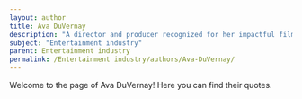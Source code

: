 ```yaml
---
layout: author
title: Ava DuVernay
description: "A director and producer recognized for her impactful films and advocacy for diversity in the film industry."
subject: "Entertainment industry"
parent: Entertainment industry
permalink: /Entertainment industry/authors/Ava-DuVernay/
---
```


Welcome to the page of Ava DuVernay! Here you can find their quotes.

